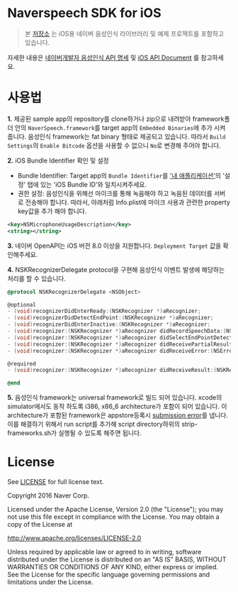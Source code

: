 # **Naverspeech SDK for iOS**

> 본 [저장소](https://github.com/naver/naverspeech-sdk-ios) 는 iOS용 네이버 음성인식 라이브러리 및 예제 프로젝트를 포함하고 있습니다.

자세한 내용은 [네이버개발자 음성인식 API 명세](https://developers.naver.com/docs/labs/vrecog) 및 [iOS API Document](http://naver.github.io/naverspeech-sdk-ios/) 를 참고하세요.

사용법
==
**1.** 제공된 sample app의 repository를 clone하거나 zip으로 내려받아 framework폴더 안의 `NaverSpeech.framework`를 target app의 `Embedded Binaries`에 추가 시켜줍니다. 음성인식 framework는 fat binary 형태로 제공되고 있습니다. 따라서 `Build Settings`의 `Enable Bitcode` 옵션을 사용할 수 없으니 `No`로 변경해 주어야 합니다. 

**2.** iOS Bundle Identifier 확인 및 설정
* Bundle Identifier: Target app의 `Bundle Identifier`를  ['내 애플리케이션'](https://developers.naver.com/appinfo)의 '설정' 탭에 있는 'iOS Bundle ID'와 일치시켜주세요.
* 권한 설정: 음성인식을 위해선 마이크를 통해 녹음해야 하고 녹음된 데이터를 서버로 전송해야 합니다. 따라서, 아래처럼 Info.plist에 마이크 사용과 관련한 property key값을 추가 해야 합니다.

```xml
<key>NSMicrophoneUsageDescription</key>
<string></string>
```
**3.** 네이버 OpenAPI는  iOS 버전 8.0 이상을 지원합니다. `Deployment Target` 값을 확인해주세요.

**4.** NSKRecognizerDelegate protocol을 구현해 음성인식 이벤트 발생에 해당하는 처리를 할 수 있습니다. 

```objective-c
@protocol NSKRecognizerDelegate <NSObject>

@optional
- (void)recognizerDidEnterReady:(NSKRecognizer *)aRecognizer;
- (void)recognizerDidDetectEndPoint:(NSKRecognizer *)aRecognizer;
- (void)recognizerDidEnterInactive:(NSKRecognizer *)aRecognizer;
- (void)recognizer:(NSKRecognizer *)aRecognizer didRecordSpeechData:(NSData *)aSpeechData;
- (void)recognizer:(NSKRecognizer *)aRecognizer didSelectEndPointDetectType:(NSNumber *)aEPDType;
- (void)recognizer:(NSKRecognizer *)aRecognizer didReceivePartialResult:(NSString *)aResult;
- (void)recognizer:(NSKRecognizer *)aRecognizer didReceiveError:(NSError *)aError;

@required
- (void)recognizer:(NSKRecognizer *)aRecognizer didReceiveResult:(NSKRecognizedResult *)aResult;

@end

```
**5.** 음성인식 framework는 universal framework로 빌드 되어 있습니다. xcode의 simulator에서도 동작 하도록 i386, x86_6 architecture가 포함이 되어 있습니다. 이 architecture가 포함된 framework은 appstore등록시 [submission error](http://www.openradar.me/radar?id=6409498411401216)를 냅니다. 이를 해결하기 위해서 run script를 추가해 script directory하위의 strip-frameworks.sh가 실행될 수 있도록 해주면 됩니다. 

License
==

See [LICENSE](https://github.com/naver/naverspeech-sdk-ios/blob/master/LICENSE) for full license text.

Copyright 2016 Naver Corp.

Licensed under the Apache License, Version 2.0 (the "License");
you may not use this file except in compliance with the License.
You may obtain a copy of the License at

http://www.apache.org/licenses/LICENSE-2.0

Unless required by applicable law or agreed to in writing, software
distributed under the License is distributed on an "AS IS" BASIS,
WITHOUT WARRANTIES OR CONDITIONS OF ANY KIND, either express or implied.
See the License for the specific language governing permissions and
limitations under the License.

